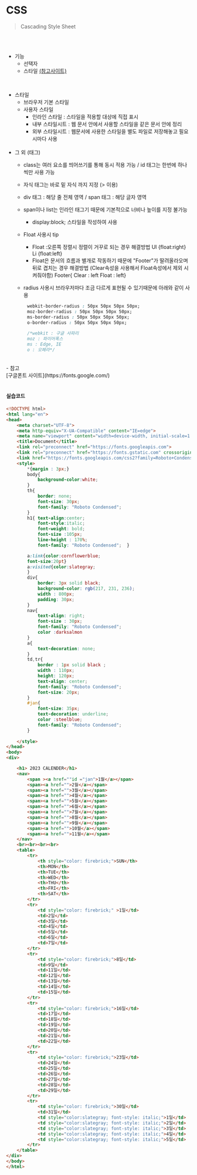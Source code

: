 # CSS
> Cascading Style Sheet

<br><br>
- 기능
    - 선택자
    - 스타일   [  (참고사이트)](https://www.w3schools.com) 

<br/>

- 스타일
  - 브라우저 기본 스타일
  - 사용자 스타일
      * 인라인 스타일 : 스타일을 적용할 대상에 직접 표시
      * 내부 스타일시트 : 웹 문서 안에서 사용할 스타일을 같은 문서 안에 정리
      * 외부 스타일시트 : 웹문서에 사용한 스타일을 별도 파일로 저장해놓고 필요시마다 사용
  <br/>
- 그 외 (태그)
  - class는 여러 요소를 띄어쓰기를 통해 동시 적용 가능 / id 태그는 한번에 하나씩만 사용 가능
  - 자식 태그는 바로 밑 자식 까지 지정 (> 이용)
  - div 태그 : 해당 줄 전체 영역 / span 태그 : 해당 글자 영역
  - span이나 list는 인라인 태그기 때문에 기본적으로 너비나 높이를 지정 불가능
     * display:block; 스타일을 작성하여 사용

  - Float 사용시 tip
    * Float :오른쪽 정렬시 정렬이 거꾸로 되는 경우 해결방법 
             Ul {float:right}
             Li {float:left}
    * Float은 문서의 흐름과 별개로 작동하기 때문에 "Footer"가 딸려올라오며 뒤로 겹치는 경우 해결방법
      (Clear속성을 사용해서 Float속성에서 제외 시켜줘야함)
      Footer{ Clear : left
 	  Float : left}
  - radius 사용시 브라우저마다 조금 다르게 표현될 수 있기때문에 아래와 같이 사용
```css
        webkit-border-radius : 50px 50px 50px 50px;
        moz-border-radius : 50px 50px 50px 50px;
        ms-border-radius : 50px 50px 50px 50px;
        o-border-radius : 50px 50px 50px 50px;
       
        /*webkit : 구글 사파리
        moz : 파이어폭스
        ms : Edge, IE
        o : 오페라*/

```
<br/>
- 참고 <br>
  [구글폰트 사이트](https://fonts.google.com/)
<br><br>

#### <b>실습코드</b>

```html
<!DOCTYPE html>
<html lang="en">
<head>
    <meta charset="UTF-8">
    <meta http-equiv="X-UA-Compatible" content="IE=edge">
    <meta name="viewport" content="width=device-width, initial-scale=1.0">
    <title>Document</title>
    <link rel="preconnect" href="https://fonts.googleapis.com">
    <link rel="preconnect" href="https://fonts.gstatic.com" crossorigin>
    <link href="https://fonts.googleapis.com/css2?family=Roboto+Condensed&display=swap" rel="stylesheet">
    <style>
        *{margin : 3px;}
        body{
            background-color:white;
        }
        th{
            border: none;
            font-size: 30px;
            font-family: "Roboto Condensed"; 
        }
        h1{ text-align:center;
            font-style:italic;
            font-weight: bold;
            font-size :105px;
            line-height : 170%;
            font-family: "Roboto Condensed";  }

        a:link{color:cornflowerblue;
        font-size:20pt}
        a:visited{color:slategray;
        }
        div{
            border: 3px solid black;
            background-color: rgb(217, 231, 236);
            width : 800px;
            padding: 30px;
        }
        nav{
            text-align: right;
            font-size : 30px;
            font-family: "Roboto Condensed"; 
            color :darksalmon
        }
        a{
            text-decoration: none;
        }
        td,tr{
            border : 1px solid black ;
            width : 110px;
            height: 120px;
            text-align: center;
            font-family: "Roboto Condensed"; 
            font-size: 20px;
        }
        #jan{
            font-size: 35px;
            text-decoration: underline;
            color :steelblue;
            font-family: "Roboto Condensed"; 
        }
        
    </style>
</head>
<body>
<div>

    <h1> 2023 CALENDER</h1>
    <nav>
        <span ><a href=""id ="jan">1월</a></span>
        <span><a href="">2월</a></span>
        <span><a href="">3월</a></span>
        <span><a href="">4월</a></span>
        <span><a href="">5월</a></span>
        <span><a href="">6월</a></span>
        <span><a href="">7월</a></span>
        <span><a href="">8월</a></span>
        <span><a href="">9월</a></span>
        <span><a href="">10월</a></span>
        <span><a href="">11월</a></span>
    </nav>
    <br><br><br><br>
    <table>
        <tr>
            <th style="color: firebrick;">SUN</th>
            <th>MON</th>
            <th>TUE</th>
            <th>WED</th>
            <th>THU</th>
            <th>FRI</th>
            <th>SAT</th>
        </tr>
        <tr>
            <td style="color: firebrick;" >1일</td>
            <td>2일</td>
            <td>3일</td>
            <td>4일</td>
            <td>5일</td>
            <td>6일</td>
            <td>7일</td>
        </tr>
        <tr>
            <td style="color: firebrick;">8일</td>
            <td>9일</td>
            <td>11일</td>
            <td>12일</td>
            <td>13일</td>
            <td>14일</td>
            <td>15일</td>
        </tr>
        <tr>
            <td style="color: firebrick;">16일</td>
            <td>17일</td>
            <td>18일</td>
            <td>19일</td>
            <td>20일</td>
            <td>21일</td>
            <td>22일</td>
        </tr>
        <tr>
            <td style="color: firebrick;">23일</td>
            <td>24일</td>
            <td>25일</td>
            <td>26일</td>
            <td>27일</td>
            <td>28일</td>
            <td>29일</td>
        </tr>
        <tr>
            <td style="color: firebrick;">30일</td>
            <td>31일</td>
            <td style="color:slategray; font-style: italic;">1일</td>
            <td style="color:slategray; font-style: italic;">2일</td>
            <td style="color:slategray; font-style: italic;">3일</td>
            <td style="color:slategray; font-style: italic;">4일</td>
            <td style="color:slategray; font-style: italic;">5일</td>
        </tr>
    </table>
</div>
</body>
</html>
```